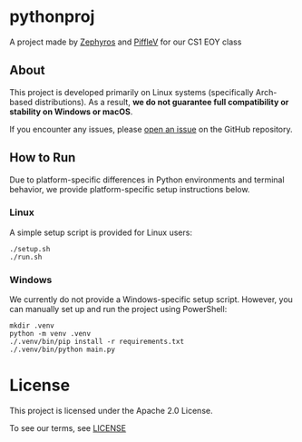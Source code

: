 # pythonproj

A project made by [Zephyros](https://github.com/Zephyros1938) and [PiffleV](https://github.com/PiffleV) for our CS1 EOY class

## About

This project is developed primarily on Linux systems (specifically Arch-based distributions). As a result, **we do not guarantee full compatibility or stability on Windows or macOS**.

If you encounter any issues, please [open an issue](https://github.com/Zephyros1938/pythonproj/issues/new/choose) on the GitHub repository.

## How to Run

Due to platform-specific differences in Python environments and terminal behavior, we provide platform-specific setup instructions below.

### Linux

A simple setup script is provided for Linux users:
```
./setup.sh
./run.sh
```
### Windows

We currently do not provide a Windows-specific setup script. However, you can manually set up and run the project using PowerShell:
```
mkdir .venv
python -m venv .venv
./.venv/bin/pip install -r requirements.txt
./.venv/bin/python main.py
```

# License

This project is licensed under the Apache 2.0 License.

To see our terms, see [LICENSE](LICENSE)

